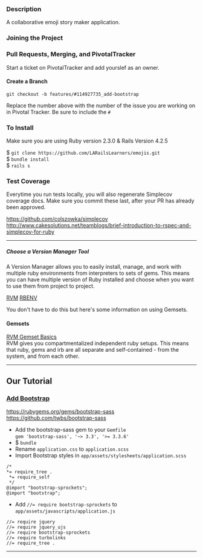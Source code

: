 ### Description

A collaborative emoji story maker application.

### Joining the Project

### Pull Requests, Merging, and PivotalTracker
Start a ticket on PivotalTracker and add yourslef as an owner.

#### Create a Branch 
`git checkout -b features/#114927735_add-bootstrap`  

Replace the number above with the number of the issue you are working on in Pivotal Tracker. Be sure to include the `#`

### To Install

Make sure you are using Ruby version 2.3.0 & Rails Version 4.2.5

$ `git clone https://github.com/LARailsLearners/emojis.git`  
$ `bundle install`  
$ `rails s`


### Test Coverage

Everytime you run tests locally, you will also regenerate Simplecov
coverage docs. Make sure you commit these last, after your PR has
already been approved.

https://github.com/colszowka/simplecov  
http://www.cakesolutions.net/teamblogs/brief-introduction-to-rspec-and-simplecov-for-ruby

----

##### Choose a Version Manager Tool 

A Version Manager allows you to easily install, manage, and work with multiple ruby environments from interpreters to sets of gems. This means you can have multiple version of Ruby installed and choose when you want to use them from project to project.

[RVM](https://rvm.io/)
[RBENV](https://github.com/rbenv/rbenv)

You don't have to do this but here's some information on using Gemsets.

#### Gemsets
[RVM Gemset Basics](https://rvm.io/gemsets/basics)   
RVM gives you compartmentalized independent ruby setups. This means that ruby, gems and irb are all separate and self-contained - from the system, and from each other.

---

## Our Tutorial

### [Add Bootstrap](https://www.pivotaltracker.com/story/show/114927735)

https://rubygems.org/gems/bootstrap-sass  
https://github.com/twbs/bootstrap-sass

+ Add the bootstrap-sass gem to your `Gemfile`  
`gem 'bootstrap-sass', '~> 3.3', '>= 3.3.6'`
+ $ `bundle`
+ Rename `application.css` to `application.scss`
+ Import Bootstrap styles in `app/assets/stylesheets/application.scss`
```
/*
*= require_tree .
 *= require_self
 */
@import "bootstrap-sprockets";
@import "bootstrap";
```
+ Add `//= require bootstrap-sprockets` to `app/assets/javascripts/application.js`
```
//= require jquery
//= require jquery_ujs
//= require bootstrap-sprockets
//= require turbolinks
//= require_tree .
```

--- 

